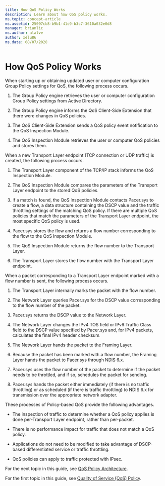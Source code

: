 ```yaml
---
title: How QoS Policy Works
description: Learn about how QoS policy works.
ms.topic: concept-article
ms.assetid: 25097cb8-b9b1-41c9-b3c7-3610a032e0d8
manager: brianlic
ms.author: alalve
author: xelu86
ms.date: 08/07/2020
---
```


# How QoS Policy Works

When starting up or obtaining updated user or computer configuration Group Policy settings for QoS, the following process occurs.

1. The Group Policy engine retrieves the user or computer configuration Group Policy settings from Active Directory.

2. The Group Policy engine informs the QoS Client-Side Extension that there were changes in QoS policies.

3. The QoS Client-Side Extension sends a QoS policy event notification to the QoS Inspection Module.

4. The QoS Inspection Module retrieves the user or computer QoS policies and stores them.

When a new Transport Layer endpoint \(TCP connection or UDP traffic\) is created, the following process occurs.

1. The Transport Layer component of the TCP/IP stack informs the QoS Inspection Module.

2. The QoS Inspection Module compares the parameters of the Transport Layer endpoint to the stored QoS policies.

3. If a match is found, the QoS Inspection Module contacts Pacer.sys to create a flow, a data structure containing the DSCP value and the traffic throttling settings of the matching QoS policy. If there are multiple QoS policies that match the parameters of the Transport Layer endpoint, the most specific QoS policy is used.

4. Pacer.sys stores the flow and returns a flow number corresponding to the flow to the QoS Inspection Module.

5. The QoS Inspection Module returns the flow number to the Transport Layer.

6. The Transport Layer stores the flow number with the Transport Layer endpoint.

When a packet corresponding to a Transport Layer endpoint marked with a flow number is sent, the following process occurs.

1. The Transport Layer internally marks the packet with the flow number.

2. The Network Layer queries Pacer.sys for the DSCP value corresponding to the flow number of the packet.

3. Pacer.sys returns the DSCP value to the Network Layer.

4. The Network Layer changes the IPv4 TOS field or IPv6 Traffic Class field to the DSCP value specified by Pacer.sys and, for IPv4 packets, calculates the final IPv4 header checksum.

5. The Network Layer hands the packet to the Framing Layer.

6. Because the packet has been marked with a flow number, the Framing Layer hands the packet to Pacer.sys through NDIS 6.x.

7. Pacer.sys uses the flow number of the packet to determine if the packet needs to be throttled, and if so, schedules the packet for sending.

8. Pacer.sys hands the packet either immediately \(if there is no traffic throttling\) or as scheduled \(if there is traffic throttling\) to NDIS 6.x for transmission over the appropriate network adapter.

These processes of Policy-based QoS provide the following advantages.

- The inspection of traffic to determine whether a QoS policy applies is done per-Transport Layer endpoint, rather than per-packet.

- There is no performance impact for traffic that does not match a QoS policy.

- Applications do not need to be modified to take advantage of DSCP-based differentiated service or traffic throttling.

- QoS policies can apply to traffic protected with IPsec.

For the next topic in this guide, see [QoS Policy Architecture](qos-policy-architecture.md).

For the first topic in this guide, see [Quality of Service (QoS) Policy](qos-policy-top.md).
